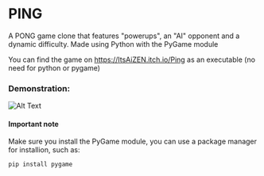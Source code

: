 # PING

A PONG game clone that features "powerups", an "AI" opponent and a dynamic difficulty. Made using Python with the PyGame module

You can find the game on https://ItsAiZEN.itch.io/Ping as an executable (no need for python or pygame)

### Demonstration:

![Alt Text](https://media.giphy.com/media/PijgROgNxP8jQPA4zL/giphy.gif)


#### Important note

Make sure you install the PyGame module, you can use a package manager for installion, such as:

```
pip install pygame
```
